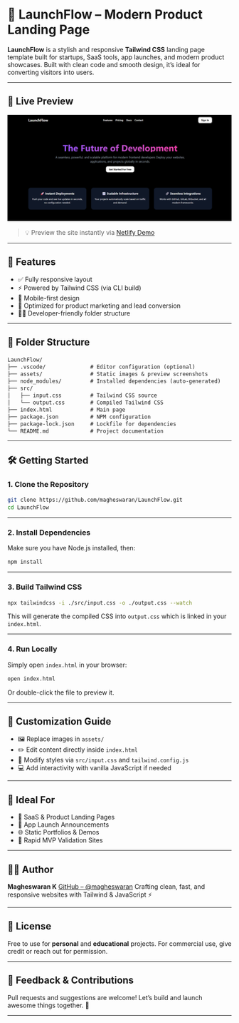 
# 🚀 LaunchFlow – Modern Product Landing Page

**LaunchFlow** is a stylish and responsive **Tailwind CSS** landing page template built for startups, SaaS tools, app launches, and modern product showcases. Built with clean code and smooth design, it’s ideal for converting visitors into users.

---

## 📸 Live Preview

<p align="center">
  <img src="https://github.com/magheswaran/LaunchFlow/blob/3299174d94a63a448f6c18c766dbaf151571204f/assets/launchFlow.png" width="800" alt="LaunchFlow Landing Page Preview">
</p>

> 💡 Preview the site instantly via [Netlify Demo](https://launchflow.netlify.app)

---

## 🚀 Features

* ✅ Fully responsive layout
* ⚡ Powered by Tailwind CSS (via CLI build)
* 📱 Mobile-first design
* 🎯 Optimized for product marketing and lead conversion
* 🧑‍💻 Developer-friendly folder structure

---

## 📁 Folder Structure

```
LaunchFlow/
├── .vscode/              # Editor configuration (optional)
├── assets/               # Static images & preview screenshots
├── node_modules/         # Installed dependencies (auto-generated)
├── src/
│   ├── input.css         # Tailwind CSS source
│   └── output.css        # Compiled Tailwind CSS
├── index.html            # Main page
├── package.json          # NPM configuration
├── package-lock.json     # Lockfile for dependencies
└── README.md             # Project documentation
```

---

## 🛠️ Getting Started

### 1. Clone the Repository

```bash
git clone https://github.com/magheswaran/LaunchFlow.git
cd LaunchFlow
```

---

### 2. Install Dependencies

Make sure you have Node.js installed, then:

```bash
npm install
```

---

### 3. Build Tailwind CSS

```bash
npx tailwindcss -i ./src/input.css -o ./output.css --watch
```

This will generate the compiled CSS into `output.css` which is linked in your `index.html`.

---

### 4. Run Locally

Simply open `index.html` in your browser:

```bash
open index.html
```

Or double-click the file to preview it.

---

## 🎨 Customization Guide

* 🖼 Replace images in `assets/`
* ✏️ Edit content directly inside `index.html`
* 🎨 Modify styles via `src/input.css` and `tailwind.config.js`
* 💻 Add interactivity with vanilla JavaScript if needed

---

## 💼 Ideal For

* 🚀 SaaS & Product Landing Pages
* 📱 App Launch Announcements
* 🌐 Static Portfolios & Demos
* 🧪 Rapid MVP Validation Sites

---

## 👨‍💻 Author

**Magheswaran K**
[GitHub – @magheswaran](https://github.com/magheswaran)
Crafting clean, fast, and responsive websites with Tailwind & JavaScript ⚡

---

## 📄 License

Free to use for **personal** and **educational** projects.
For commercial use, give credit or reach out for permission.

---

## 💬 Feedback & Contributions

Pull requests and suggestions are welcome!
Let’s build and launch awesome things together. 🚀

---
